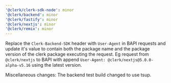 ```yaml
---
'@clerk/clerk-sdk-node': minor
'@clerk/backend': minor
'@clerk/fastify': minor
'@clerk/nextjs': minor
'@clerk/remix': minor
---
```


Replace the `Clerk-Backend-SDK` header with `User-Agent` in BAPI requests and update it's value to contain both the package name and the package version of the clerk package
executing the request. Eg request from `@clerk/nextjs` to BAPI with append `User-Agent: @clerk/nextjs@5.0.0-alpha-v5.16` using the latest version.

Miscellaneous changes: The backend test build changed to use tsup.
